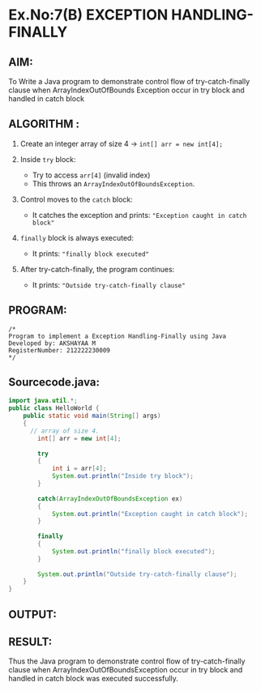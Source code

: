 # Ex.No:7(B) EXCEPTION HANDLING-FINALLY
## AIM:
To Write a Java program to demonstrate control flow of try-catch-finally clause when ArrayIndexOutOfBounds Exception occur in try block and handled in catch block


## ALGORITHM :

1. Create an integer array of size 4 → `int[] arr = new int[4];`

2. Inside `try` block:

   * Try to access `arr[4]` (invalid index)
   * This throws an `ArrayIndexOutOfBoundsException`.

3. Control moves to the `catch` block:

   * It catches the exception and prints:
      `"Exception caught in catch block"`

4. `finally` block is always executed:

   * It prints:
      `"finally block executed"`

5. After try-catch-finally, the program continues:

   * It prints:
      `"Outside try-catch-finally clause"`

## PROGRAM:
 ```
/*
Program to implement a Exception Handling-Finally using Java
Developed by: AKSHAYAA M
RegisterNumber: 212222230009 
*/
```

## Sourcecode.java:

```java
import java.util.*;
public class HelloWorld {
    public static void main(String[] args) 
    {
      // array of size 4.
        int[] arr = new int[4];
         
        try
        {
            int i = arr[4];
            System.out.println("Inside try block");
        }
         
        catch(ArrayIndexOutOfBoundsException ex)
        {
            System.out.println("Exception caught in catch block");
        }
         
        finally
        {
            System.out.println("finally block executed");
        }
         
        System.out.println("Outside try-catch-finally clause");
    }
}

```

## OUTPUT:



## RESULT:
Thus the Java program to demonstrate control flow of try-catch-finally clause when ArrayIndexOutOfBoundsException occur in try block and handled in catch block was executed successfully.



